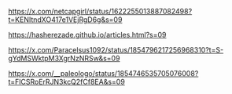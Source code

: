 https://x.com/netcapgirl/status/1622255013887082498?t=KENItndXO417e1VEjRgD6g&s=09

https://hasherezade.github.io/articles.html?s=09

https://x.com/Paracelsus1092/status/1854796217256968310?t=S-gYdMSWktpM3XgrNzNRSw&s=09

https://x.com/__paleologo/status/1854746535705076008?t=FlCSRoErRJN3kcQ2fCf8EA&s=09